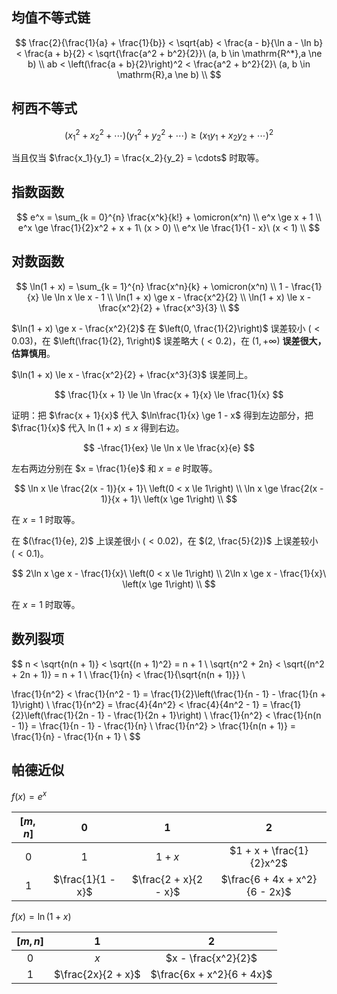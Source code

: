 ## 均值不等式链

$$
\frac{2}{\frac{1}{a} + \frac{1}{b}} < \sqrt{ab} < \frac{a - b}{\ln a - \ln b} < \frac{a + b}{2} < \sqrt{\frac{a^2 + b^2}{2}}\ (a, b \in \mathrm{R^*},a \ne b) \\
ab < \left(\frac{a + b}{2}\right)^2 < \frac{a^2 + b^2}{2}\ (a, b \in \mathrm{R},a \ne b) \\
$$

## 柯西不等式

$$
(x_1^2 + x_2^2 + \cdots)(y_1^2 + y_2^2 + \cdots) \ge (x_1y_1 + x_2y_2 + \cdots)^2
$$

当且仅当 $\frac{x_1}{y_1} = \frac{x_2}{y_2} = \cdots$ 时取等。

## 指数函数

$$
e^x = \sum_{k = 0}^{n} \frac{x^k}{k!} + \omicron(x^n) \\
e^x \ge x + 1 \\
e^x \ge \frac{1}{2}x^2 + x + 1\ (x > 0) \\
e^x \le \frac{1}{1 - x}\ (x < 1) \\
$$

## 对数函数

$$
\ln(1 + x) = \sum_{k = 1}^{n} \frac{x^n}{k} + \omicron(x^n) \\
1 - \frac{1}{x} \le \ln x \le x - 1 \\
\ln(1 + x) \ge x - \frac{x^2}{2} \\
\ln(1 + x) \le x - \frac{x^2}{2} + \frac{x^3}{3} \\
$$

$\ln(1 + x) \ge x - \frac{x^2}{2}$ 在 $\left(0, \frac{1}{2}\right)$ 误差较小 $(< 0.03)$，在 $\left(\frac{1}{2}, 1\right)$ 误差略大 $(< 0.2)$，在 $(1, +\infty)$ **误差很大，估算慎用**。

$\ln(1 + x) \le x - \frac{x^2}{2} + \frac{x^3}{3}$ 误差同上。

$$
\frac{1}{x + 1} \le \ln \frac{x + 1}{x} \le \frac{1}{x}
$$

证明：把 $\frac{x + 1}{x}$ 代入 $\ln\frac{1}{x} \ge 1 - x$ 得到左边部分，把 $\frac{1}{x}$ 代入 $\ln(1 + x) \le x$ 得到右边。

$$
-\frac{1}{ex} \le \ln x \le \frac{x}{e}
$$

左右两边分别在 $x = \frac{1}{e}$ 和 $x = e$ 时取等。

$$
\ln x \le \frac{2(x - 1)}{x + 1}\ \left(0 < x \le 1\right) \\
\ln x \ge \frac{2(x - 1)}{x + 1}\ \left(x \ge 1\right) \\
$$

在 $x = 1$ 时取等。

在 $(\frac{1}{e}, 2)$ 上误差很小 $(< 0.02)$，在 $(2, \frac{5}{2})$ 上误差较小 $(< 0.1)$。

$$
2\ln x \ge x - \frac{1}{x}\ \left(0 < x \le 1\right) \\
2\ln x \ge x - \frac{1}{x}\ \left(x \ge 1\right) \\
$$

在 $x = 1$ 时取等。


## 数列裂项

$$
n < \sqrt{n(n + 1)} < \sqrt{(n + 1)^2} = n + 1 \\
\sqrt{n^2 + 2n} < \sqrt{(n^2 + 2n + 1)} = n + 1 \\
\frac{1}{n} < \frac{1}{\sqrt{n(n + 1)}} \\

\frac{1}{n^2} < \frac{1}{n^2 - 1} = \frac{1}{2}\left(\frac{1}{n - 1} - \frac{1}{n + 1}\right) \\
\frac{1}{n^2} = \frac{4}{4n^2} < \frac{4}{4n^2 - 1} = \frac{1}{2}\left(\frac{1}{2n - 1} - \frac{1}{2n + 1}\right) \\
\frac{1}{n^2} < \frac{1}{n(n - 1)} = \frac{1}{n - 1} - \frac{1}{n} \\
\frac{1}{n^2} > \frac{1}{n(n + 1)} = \frac{1}{n} - \frac{1}{n + 1} \\
$$

## 帕德近似

$f(x) = e^x$

| $[m, n]$ |        $0$        |          $1$          |              $2$              |
| :------: | :---------------: | :-------------------: | :---------------------------: |
|   $0$    |        $1$        |        $1 + x$        |   $1 + x + \frac{1}{2}x^2$    |
|   $1$    | $\frac{1}{1 - x}$ | $\frac{2 + x}{2 - x}$ | $\frac{6 + 4x + x^2}{6 - 2x}$ |

$f(x) = \ln (1 + x)$

| $[m, n]$ |        $1$         |            $2$            |
| :------: | :----------------: | :-----------------------: |
|   $0$    |        $x$         |    $x - \frac{x^2}{2}$    |
|   $1$    | $\frac{2x}{2 + x}$ | $\frac{6x + x^2}{6 + 4x}$ |
